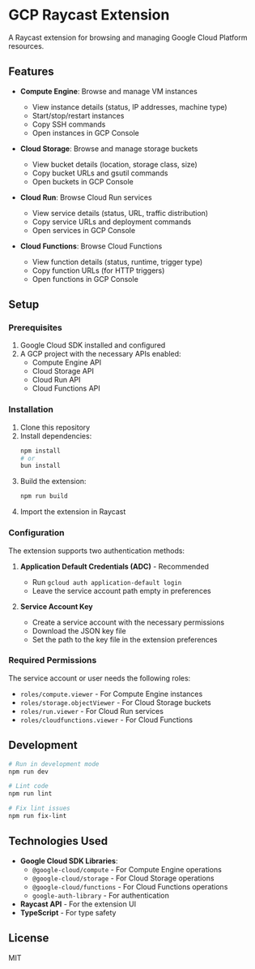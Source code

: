 # GCP Raycast Extension

A Raycast extension for browsing and managing Google Cloud Platform resources.

## Features

- **Compute Engine**: Browse and manage VM instances
  - View instance details (status, IP addresses, machine type)
  - Start/stop/restart instances
  - Copy SSH commands
  - Open instances in GCP Console

- **Cloud Storage**: Browse and manage storage buckets
  - View bucket details (location, storage class, size)
  - Copy bucket URLs and gsutil commands
  - Open buckets in GCP Console

- **Cloud Run**: Browse Cloud Run services
  - View service details (status, URL, traffic distribution)
  - Copy service URLs and deployment commands
  - Open services in GCP Console

- **Cloud Functions**: Browse Cloud Functions
  - View function details (status, runtime, trigger type)
  - Copy function URLs (for HTTP triggers)
  - Open functions in GCP Console

## Setup

### Prerequisites

1. Google Cloud SDK installed and configured
2. A GCP project with the necessary APIs enabled:
   - Compute Engine API
   - Cloud Storage API
   - Cloud Run API
   - Cloud Functions API

### Installation

1. Clone this repository
2. Install dependencies:
   ```bash
   npm install
   # or
   bun install
   ```
3. Build the extension:
   ```bash
   npm run build
   ```
4. Import the extension in Raycast

### Configuration

The extension supports two authentication methods:

1. **Application Default Credentials (ADC)** - Recommended
   - Run `gcloud auth application-default login`
   - Leave the service account path empty in preferences

2. **Service Account Key**
   - Create a service account with the necessary permissions
   - Download the JSON key file
   - Set the path to the key file in the extension preferences

### Required Permissions

The service account or user needs the following roles:
- `roles/compute.viewer` - For Compute Engine instances
- `roles/storage.objectViewer` - For Cloud Storage buckets
- `roles/run.viewer` - For Cloud Run services
- `roles/cloudfunctions.viewer` - For Cloud Functions

## Development

```bash
# Run in development mode
npm run dev

# Lint code
npm run lint

# Fix lint issues
npm run fix-lint
```

## Technologies Used

- **Google Cloud SDK Libraries**:
  - `@google-cloud/compute` - For Compute Engine operations
  - `@google-cloud/storage` - For Cloud Storage operations
  - `@google-cloud/functions` - For Cloud Functions operations
  - `google-auth-library` - For authentication
- **Raycast API** - For the extension UI
- **TypeScript** - For type safety

## License

MIT
